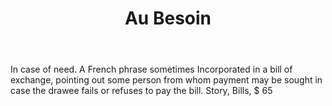 ---
title: Au Besoin
letter: A
permalink: "/definitions/au-besoin.html"
body: In case of need. A French phrase sometimes Incorporated in a bill of exchange,
  pointing out some person from whom payment may be sought in case the drawee fails
  or refuses to pay the bill. Story, Bills, $ 65
published_at: '2018-07-07'
source: Black's Law Dictionary
layout: post
---